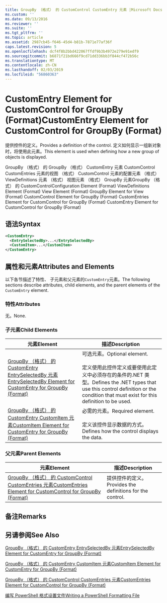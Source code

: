```yaml
---
title: GroupBy （格式） 的 CustomControl CustomEntry 元素 |Microsoft Docs
ms.custom: ''
ms.date: 09/13/2016
ms.reviewer: ''
ms.suite: ''
ms.tgt_pltfrm: ''
ms.topic: article
ms.assetid: 2987cb45-f646-45d4-b81b-7871e77af36f
caps.latest.revision: 5
ms.openlocfilehash: dcf4f8b2bbd422067ffdf9b3b4972e279e91edf9
ms.sourcegitcommit: b6871f21bd666f9cd71dd336bb3f844cf472b56c
ms.translationtype: MT
ms.contentlocale: zh-CN
ms.lasthandoff: 02/03/2019
ms.locfileid: "56860363"
---
```

# <a name="customentry-element-for-customcontrol-for-groupby-format"></a><span data-ttu-id="03acb-102">CustomEntry Element for CustomControl for GroupBy (Format)</span><span class="sxs-lookup"><span data-stu-id="03acb-102">CustomEntry Element for CustomControl for GroupBy (Format)</span></span>

<span data-ttu-id="03acb-103">提供控件的定义。</span><span class="sxs-lookup"><span data-stu-id="03acb-103">Provides a definition of the control.</span></span> <span data-ttu-id="03acb-104">定义如何显示一组新对象时，将使用此元素。</span><span class="sxs-lookup"><span data-stu-id="03acb-104">This element is used when defining how a new group of objects is displayed.</span></span>

<span data-ttu-id="03acb-105">GroupBy （格式） 的 GroupBy （格式） CustomEntry 元素 CustomControl CustomEntries 元素的视图 （格式） CustomControl 元素的配置元素 （格式） ViewDefinitions 元素 （格式） 视图元素 （格式） GroupBy 元素GroupBy （格式） 的 CustomControl</span><span class="sxs-lookup"><span data-stu-id="03acb-105">Configuration Element (Format) ViewDefinitions Element (Format) View Element (Format) GroupBy Element for View (Format) CustomControl Element for GroupBy (Format) CustomEntries Element for CustomControl for GroupBy (Format) CustomEntry Element for CustomControl for GroupBy (Format)</span></span>

## <a name="syntax"></a><span data-ttu-id="03acb-106">语法</span><span class="sxs-lookup"><span data-stu-id="03acb-106">Syntax</span></span>

```xml
<CustomEntry>
  <EntrySelectedBy>...</EntrySelectedBy>
  <CustomItem>...</CustomItem>
</CustomEntry>
```

## <a name="attributes-and-elements"></a><span data-ttu-id="03acb-107">属性和元素</span><span class="sxs-lookup"><span data-stu-id="03acb-107">Attributes and Elements</span></span>

<span data-ttu-id="03acb-108">以下各节描述了特性、 子元素和父元素的`CustomEntry`元素。</span><span class="sxs-lookup"><span data-stu-id="03acb-108">The following sections describe attributes, child elements, and the parent elements of the `CustomEntry` element.</span></span>

### <a name="attributes"></a><span data-ttu-id="03acb-109">特性</span><span class="sxs-lookup"><span data-stu-id="03acb-109">Attributes</span></span>

<span data-ttu-id="03acb-110">无。</span><span class="sxs-lookup"><span data-stu-id="03acb-110">None.</span></span>

### <a name="child-elements"></a><span data-ttu-id="03acb-111">子元素</span><span class="sxs-lookup"><span data-stu-id="03acb-111">Child Elements</span></span>

|<span data-ttu-id="03acb-112">元素</span><span class="sxs-lookup"><span data-stu-id="03acb-112">Element</span></span>|<span data-ttu-id="03acb-113">描述</span><span class="sxs-lookup"><span data-stu-id="03acb-113">Description</span></span>|
|-------------|-----------------|
|[<span data-ttu-id="03acb-114">GroupBy （格式） 的 CustomEntry EntrySelectedBy 元素</span><span class="sxs-lookup"><span data-stu-id="03acb-114">EntrySelectedBy Element for CustomEntry for GroupBy (Format)</span></span>](./entryselectedby-element-for-customentry-for-groupby-format.md)|<span data-ttu-id="03acb-115">可选元素。</span><span class="sxs-lookup"><span data-stu-id="03acb-115">Optional element.</span></span><br /><br /> <span data-ttu-id="03acb-116">定义使用此控件定义或要使用此定义中必须存在的条件的.NET 类型。</span><span class="sxs-lookup"><span data-stu-id="03acb-116">Defines the .NET types that use this control definition or the condition that must exist for this definition to be used.</span></span>|
|[<span data-ttu-id="03acb-117">GroupBy （格式） 的 CustomEntry CustomItem 元素</span><span class="sxs-lookup"><span data-stu-id="03acb-117">CustomItem Element for CustomEntry for GroupBy (Format)</span></span>](./customitem-element-for-customentry-for-groupby-format.md)|<span data-ttu-id="03acb-118">必需的元素。</span><span class="sxs-lookup"><span data-stu-id="03acb-118">Required element.</span></span><br /><br /> <span data-ttu-id="03acb-119">定义该控件显示数据的方式。</span><span class="sxs-lookup"><span data-stu-id="03acb-119">Defines how the control displays the data.</span></span>|

### <a name="parent-elements"></a><span data-ttu-id="03acb-120">父元素</span><span class="sxs-lookup"><span data-stu-id="03acb-120">Parent Elements</span></span>

|<span data-ttu-id="03acb-121">元素</span><span class="sxs-lookup"><span data-stu-id="03acb-121">Element</span></span>|<span data-ttu-id="03acb-122">描述</span><span class="sxs-lookup"><span data-stu-id="03acb-122">Description</span></span>|
|-------------|-----------------|
|[<span data-ttu-id="03acb-123">GroupBy （格式） 的 CustomControl CustomEntries 元素</span><span class="sxs-lookup"><span data-stu-id="03acb-123">CustomEntries Element for CustomControl for GroupBy (Format)</span></span>](./customentries-element-for-customcontrol-for-groupby-format.md)|<span data-ttu-id="03acb-124">提供控件的定义。</span><span class="sxs-lookup"><span data-stu-id="03acb-124">Provides the definitions for the control.</span></span>|

## <a name="remarks"></a><span data-ttu-id="03acb-125">备注</span><span class="sxs-lookup"><span data-stu-id="03acb-125">Remarks</span></span>

## <a name="see-also"></a><span data-ttu-id="03acb-126">另请参阅</span><span class="sxs-lookup"><span data-stu-id="03acb-126">See Also</span></span>

[<span data-ttu-id="03acb-127">GroupBy （格式） 的 CustomEntry EntrySelectedBy 元素</span><span class="sxs-lookup"><span data-stu-id="03acb-127">EntrySelectedBy Element for CustomEntry for GroupBy (Format)</span></span>](./entryselectedby-element-for-customentry-for-groupby-format.md)

[<span data-ttu-id="03acb-128">GroupBy （格式） 的 CustomEntry CustomItem 元素</span><span class="sxs-lookup"><span data-stu-id="03acb-128">CustomItem Element for CustomEntry for GroupBy (Format)</span></span>](./customitem-element-for-customentry-for-groupby-format.md)

[<span data-ttu-id="03acb-129">GroupBy （格式） 的 CustomControl CustomEntries 元素</span><span class="sxs-lookup"><span data-stu-id="03acb-129">CustomEntries Element for CustomControl for GroupBy (Format)</span></span>](./customentries-element-for-customcontrol-for-groupby-format.md)

[<span data-ttu-id="03acb-130">编写 PowerShell 格式设置文件</span><span class="sxs-lookup"><span data-stu-id="03acb-130">Writing a PowerShell Formatting File</span></span>](./writing-a-powershell-formatting-file.md)
